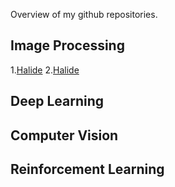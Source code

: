 Overview of my github repositories.


## Image Processing

1.[Halide](https://github.com/l5shi/Halide_Tutorial)
2.[Halide](https://github.com/l5shi/Halide_Tutorial)

## Deep Learning

## Computer Vision

## Reinforcement Learning

